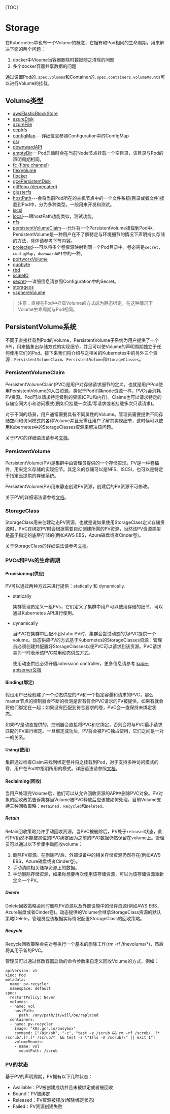 [TOC]

# Storage

在Kubernetes中也有一个Volume的概念，它据有和Pod相同的生命周期，用来解决下面的两个问题：

1. docker中Vloume当容器删除时数据随之清除的问题
2. 多个docker容器共享数据的问题

通过设置Pod的`.spec.volumes`和Container的`.spec.containers.volumeMounts`可以进行Volume的挂载。



## Volume类型

- [awsElasticBlockStore](https://kubernetes.io/docs/concepts/storage/volumes/#awselasticblockstore)
- [azureDisk](https://kubernetes.io/docs/concepts/storage/volumes/#azuredisk)
- [azureFile](https://kubernetes.io/docs/concepts/storage/volumes/#azurefile)
- [cephfs](https://kubernetes.io/docs/concepts/storage/volumes/#cephfs)
- [configMap](https://kubernetes.io/docs/concepts/storage/volumes/#configmap)---详细信息参照Configuration中的ConfigMap
- [csi](https://kubernetes.io/docs/concepts/storage/volumes/#csi)
- [downwardAPI](https://kubernetes.io/docs/concepts/storage/volumes/#downwardapi)
- [emptyDir](https://kubernetes.io/docs/concepts/storage/volumes/#emptydir)---Pod启动时会在当前Node节点挂载一个空目录，该目录与Pod的声明周期相同。
- [fc (fibre channel)](https://kubernetes.io/docs/concepts/storage/volumes/#fc)
- [flexVolume](https://kubernetes.io/docs/concepts/storage/volumes/#flexVolume)
- [flocker](https://kubernetes.io/docs/concepts/storage/volumes/#flocker)
- [gcePersistentDisk](https://kubernetes.io/docs/concepts/storage/volumes/#gcepersistentdisk)
- [gitRepo (deprecated)](https://kubernetes.io/docs/concepts/storage/volumes/#gitrepo)
- [glusterfs](https://kubernetes.io/docs/concepts/storage/volumes/#glusterfs)
- [hostPath](https://kubernetes.io/docs/concepts/storage/volumes/#hostpath)---会将当前Pod所在的主机节点中的一个文件系统(目录或者文件)挂载到Pod中，分为多种类型。一般用来开发和测试。
- [iscsi](https://kubernetes.io/docs/concepts/storage/volumes/#iscsi)
- [local](https://kubernetes.io/docs/concepts/storage/volumes/#local)---跟hostPath功能类似，测试功能。
- [nfs](https://kubernetes.io/docs/concepts/storage/volumes/#nfs)
- [persistentVolumeClaim](https://kubernetes.io/docs/concepts/storage/volumes/#persistentvolumeclaim)---允许将一个PersistentVolume挂载到Pod中，PersistentVolume是一种用户在不了解特定与环境细节的情况下声明持久存储的方法，具体请参考下节内容。
- [projected](https://kubernetes.io/docs/concepts/storage/volumes/#projected)---可以将多个卷资源映射到同一个Pod目录中。卷必需是`secret`，`configMap`，`downwardAPI`中的一种。
- [portworxVolume](https://kubernetes.io/docs/concepts/storage/volumes/#portworxvolume)
- [quobyte](https://kubernetes.io/docs/concepts/storage/volumes/#quobyte)
- [rbd](https://kubernetes.io/docs/concepts/storage/volumes/#rbd)
- [scaleIO](https://kubernetes.io/docs/concepts/storage/volumes/#scaleio)
- [secret](https://kubernetes.io/docs/concepts/storage/volumes/#secret)---详细信息请参照Configuration中的Secret。
- [storageos](https://kubernetes.io/docs/concepts/storage/volumes/#storageos)
- [vsphereVolume](https://kubernetes.io/docs/concepts/storage/volumes/#vspherevolume)

> 注意：直接在Pod中挂载Volume的方式成为静态绑定，在这种情况下Volume生命周期与Pod相同。



## PersistentVolume系统

不同于直接挂载到Pod的Volume，PersistentVolume子系统为用户提供了一个API，用来抽象出存储方式的实现细节，并且可以使Volume的声明周期独立于任何使用它们的Pod。接下来我们将介绍与之相关的Kubernetes中的另外三个资源：`PersistentVolumeClaim`、`PersistentVolume`和`StorageClasses`。



### PersistentVolumeClaim

PersistentVolumeClaim(PVC)是用户对存储请求细节的定义，也就是用户Pod使用PersistentVolume的入口资源。类似于Pod消耗node资源一样，PVCs会消耗PV资源。Pod可以请求特定级别的资源(CPU和内存)。Claims也可以请求特定的存储空间大小和访问模式(例如只挂载一次读/写请求或者挂载多次只读请求)。

对于不同的场景，用户通常需要具有不同属性的Volume。管理员需要提供不同存储空间和访问模式的各种Volume并且无需让用户了解其实现细节，这时候可以使用Kubernetes中的StorageClasses资源来解决该问题。

关于PVC的详细语法请参考[文档](https://kubernetes.io/docs/concepts/storage/persistent-volumes/#persistentvolumeclaims)。



### PersistentVolume

PersistentVolume(PV)是集群中由管理员提供的一个存储实现。PV是一种卷插件，用来定义存储的实现细节。其定义的存储可以是NFS、ISCSI，也可以是特定于指定云提供的存储系统。

PersistentVolume(PV)用来静态创建PV资源，创建后的PV资源不可修改。

关于PV的详细语法请参考[文档](https://kubernetes.io/docs/concepts/storage/persistent-volumes/#persistent-volumes)。



### StorageClass

StorageClass用来创建动态PV资源，也就是说如果使用StorageClass定义存储资源时，PVC在绑定PV时会根据需要自动创建所需的PV资源，当然该PV资源类型是基于指定的底层存储的(例如AWS EBS，Azure磁盘或者Cinder卷)。

关于StorageClass的详细语法请参考[文档](https://kubernetes.io/docs/concepts/storage/storage-classes/#the-storageclass-resource)。



### PVCs和PVs的生命周期

#### Provisioning(供应)

PV可以通过两种方式来进行提供：statically 和 dynamically.

- statically

  集群管理员定义一组PVs，它们定义了集群中用户可以使用存储的细节，可以通过Kubernetes API进行使用。

- dynamically

  当PVC在集群中匹配不到static PV时，集群会尝试动态的为PVC提供一个volume。动态供应PV的方式基于Kubernetes的StorageClasses资源：管理员必须创建并配置好StorageClasses以便PVC可以请求到该资源。PVC请求类为`""`时表示该PVC禁用动态供应方式。

  使用动态供应必须开启admission controller，更多信息请参考 [kube-apiserver文档](https://kubernetes.io/docs/admin/kube-apiserver/)

#### Binding(绑定)

假设用户已经创建了一个动态供应的PV和一个指定容量和请求的PVC，那么master节点的控制器会不断的检测是否有符合PVC请求的PV被提供，如果有就会将他们绑定在一起；如果没有匹配到符合要求的卷，PVC会一直保持未绑定状态。

如果PV是动态提供的，控制器会直接将PVC和它绑定，否则会将与PVC最小请求匹配的PV进行绑定。一旦绑定成功后，PV将会被PVC独占使用，它们之间是一对一的关系。

#### Using(使用)

集群通过检查Claim来找到绑定卷并将之挂载到Pod，对于支持多种访问模式的卷，用户在Pod中指明所用的模式。详细语法请参照[文档](https://kubernetes.io/docs/concepts/storage/persistent-volumes/#claims-as-volumes)。

#### Reclaiming(回收)

当用户处理完Volume后，他们可以从允许回收资源的API中删除PVC对象。PV对象的回收政策告诉集群当Volume被PVC释放后应该被如何处理。目前Volume支持三种回收策略：`Retained`，`Recycled`和`Deleted`。

##### Retain

Retain回收策略允许手动回收资源。当PVC被删除后，PV处于`released`状态，此时PV仍然不能被灵位的PVC绑定因为之前的PVC数据仍然保留在volume上。管理员可以通过以下步骤手动回收volume：

1. 删除PV资源。在删除PV后，外部设备中的相关存储资源仍然存在(例如AWS EBS，Azure磁盘或者Cinder卷)。
2. 手动清除相关储存资源上的数据。
3. 手动删除存储资源，如果你想要再次使用该存储资源，可以为该存储资源重新定义一个PV。

##### Delete

Delete回收策略会同时删除PV资源以及外部设施中的储存资源(例如AWS EBS，Azure磁盘或者Cinder卷)。动态提供的Volume会继承StorageClass资源的默认策略Delete，管理员应该根据实际情况配置StorageClass的回收策略。

##### Recycle

Recycle回收策略会先对卷执行一个基本的删除工作(rm -rf /thevolume/*)，然后将其用于新的PVC。

管理员可以通过修改容器启动的命令参数来自定义回收Volume的方式，例如：

```
apiVersion: v1
kind: Pod
metadata:
  name: pv-recycler
  namespace: default
spec:
  restartPolicy: Never
  volumes:
  - name: vol
    hostPath:
      path: /any/path/it/will/be/replaced
  containers:
  - name: pv-recycler
    image: "k8s.gcr.io/busybox"
    command: ["/bin/sh", "-c", "test -e /scrub && rm -rf /scrub/..?* /scrub/.[!.]* /scrub/*  && test -z \"$(ls -A /scrub)\" || exit 1"]
    volumeMounts:
    - name: vol
      mountPath: /scrub
```



### PV的状态

基于PV的声明周期，PV拥有以下几种状态：

- Available：PV被创建成功并且未被绑定或者被回收
- Bound：PV被绑定
- Released：PV资源被释放(解除绑定状态)
- Failed：PV资源创建失败